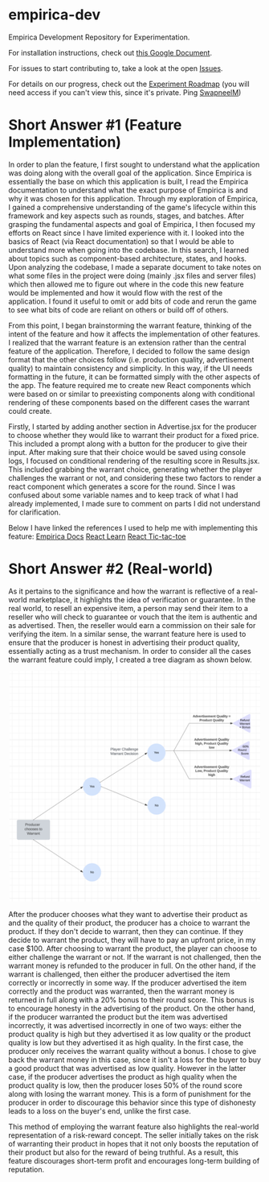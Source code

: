 
# empirica-dev

Empirica Development Repository for Experimentation.

  

For installation instructions, check out [this Google Document](https://docs.google.com/document/d/1h0MvtqK9ss_Yw3fcofB_j0B_T7V7GodYdjEjKUqiPws/edit?usp=sharing).

  

For issues to start contributing to, take a look at the open [Issues](https://github.com/Digital-Information-Research-Lab/empirica-dev/issues).

  

For details on our progress, check out the [Experiment Roadmap](https://github.com/orgs/Digital-Information-Research-Lab/projects/2) (you will need access if you can't view this, since it's private. Ping [SwapneelM](https://github.com/swapneelm))

  


# Short Answer #1 (Feature Implementation)

In order to plan the feature, I first sought to understand what the application was doing along with the overall goal of the application. Since Empirica is essentially the base on which this application is built, I read the Empirica documentation to understand what the exact purpose of Empirica is and why it was chosen for this application. Through my exploration of Empirica, I gained a comprehensive understanding of the game's lifecycle within this framework and key aspects such as rounds, stages, and batches. After grasping the fundamental aspects and goal of Empirica, I then focused my efforts on React since I have limited experience with it. I looked into the basics of React (via React documentation) so that I would be able to understand more when going into the codebase. In this search, I learned about topics such as component-based architecture, states, and hooks. Upon analyzing the codebase, I made a separate document to take notes on what some files in the project were doing (mainly .jsx files and server files) which then allowed me to figure out where in the code this new feature would be implemented and how it would flow with the rest of the application. I found it useful to omit or add bits of code and rerun the game to see what bits of code are reliant on others or build off of others.

From this point, I began brainstorming the warrant feature, thinking of the intent of the feature and how it affects the implementation of other features. I realized that the warrant feature is an extension rather than the central feature of the application. Therefore, I decided to follow the same design format that the other choices follow (i.e. production quality, advertisement quality) to maintain consistency and simplicity. In this way, if the UI needs formatting in the future, it can be formatted simply with the other aspects of the app. The feature required me to create new React components which were based on or similar to preexisting components along with conditional rendering of these components based on the different cases the warrant could create. 

Firstly, I started by adding another section in Advertise.jsx for the producer to choose whether they would like to warrant their product for a fixed price. This included a prompt along with a button for the producer to give their input. After making sure that their choice would be saved using console logs, I focused on conditional rendering of the resulting score in Results.jsx. This included grabbing the warrant choice, generating whether the player challenges the warrant or not, and considering these two factors to render a react component which generates a score for the round. Since I was confused about some variable names and to keep track of what I had already implemented, I made sure to comment on parts I did not understand for clarification.

Below I have linked the references I used to help me with implementing this feature:
[Empirica Docs](https://docs.empirica.ly/overview/lifecycle)
[React Learn](https://react.dev/learn)
[React Tic-tac-toe](https://react.dev/learn/tutorial-tic-tac-toe#passing-data-through-props)

# Short Answer #2 (Real-world)

As it pertains to the significance and how the warrant is reflective of a real-world marketplace, it highlights the idea of verification or guarantee. In the real world, to resell an expensive item, a person may send their item to a reseller who will check to guarantee or vouch that the item is authentic and as advertised. Then, the reseller would earn a commission on their sale for verifying the item. In a similar sense, the warrant feature here is used to ensure that the producer is honest in advertising their product quality, essentially acting as a trust mechanism. In order to consider all the cases the warrant feature could imply, I created a tree diagram as shown below. 

<p align="center">
  <img src="images/tree.png" alt="tree" width="500" >
</p>


After the producer chooses what they want to advertise their product as and the quality of their product, the producer has a choice to warrant the product. If they don't decide to warrant, then they can continue. If they decide to warrant the product, they will have to pay an upfront price, in my case $100. After choosing to warrant the product, the player can choose to either challenge the warrant or not. If the warrant is not challenged, then the warrant money is refunded to the producer in full. On the other hand, if the warrant is challenged, then either the producer advertised the item correctly or incorrectly in some way. If the producer advertised the item correctly and the product was warranted, then the warrant money is returned in full along with a 20% bonus to their round score. This bonus is to encourage honesty in the advertising of the product. On the other hand, if the producer warranted the product but the item was advertised incorrectly, it was advertised incorrectly in one of two ways: either the product quality is high but they advertised it as low quality or the product quality is low but they advertised it as high quality. In the first case, the producer only receives the warrant quality without a bonus. I chose to give back the warrant money in this case, since it isn't a loss for the buyer to buy a good product that was advertised as low quality. However in the latter case, if the producer advertises the product as high quality when the product quality is low, then the producer loses 50% of the round score along with losing the warrant money. This is a form of punishment for the producer in order to discourage this behavior since this type of dishonesty leads to a loss on the buyer's end, unlike the first case. 

This method of employing the warrant feature also highlights the real-world representation of a risk-reward concept. The seller initially takes on the risk of warranting their product in hopes that it not only boosts the reputation of their product but also for the reward of being truthful. As a result, this feature discourages short-term profit and encourages long-term building of reputation.
